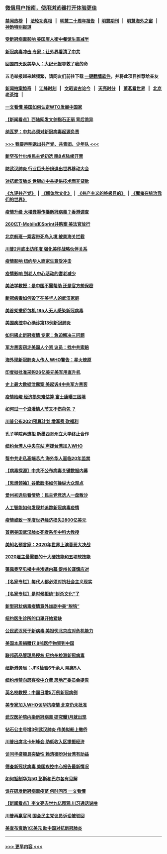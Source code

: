 ### [微信用户指南，使用浏览器打开体验更佳](https://github.com/gfw-breaker/banned-news1/blob/master/indexes/wechat-guide.md?t=0)
#### [禁闻热榜](热点新闻.md?t=0)  &nbsp;&nbsp;|&nbsp;&nbsp; [法轮功真相](https://github.com/gfw-breaker/truth/blob/master/README.md?t=0) &nbsp;&nbsp;|&nbsp;&nbsp; [明慧二十周年报告](https://github.com/gfw-breaker/mh-reports/blob/master/README.md?t=0) &nbsp;&nbsp;|&nbsp;&nbsp;[明慧期刊](https://github.com/gfw-breaker/mh-qikan) &nbsp;&nbsp;|&nbsp;&nbsp; [明慧海外之窗](https://github.com/gfw-breaker/mh-news/blob/master/README.md?t=0) &nbsp;&nbsp;|&nbsp;&nbsp; [神韵特别报道](https://github.com/gfw-breaker/mh-news/blob/master/shenyun.md?t=0)
#### [受新冠病毒影响 美国唐人街中餐馆生意减半](../pages/nsc412/n11861940.md?t=02121033) 
#### [新冠病毒冲击 专家：让外界看清了中共](../pages/nsc412/n11862280.md?t=02121033) 
#### [回国四天返美华人：大纪元报导救了我的命](../pages/nsc412/n11862181.md?t=02121033) 
#### 五毛举报越来越频繁，请网友们前往下载 [一键翻墙软件](https://github.com/gfw-breaker/ssr-accounts)，并将此项目推荐给亲友
#### [新闻拍案惊奇](https://github.com/gfw-breaker/banned-news1/blob/master/pages/link4.md) &nbsp;&nbsp;|&nbsp;&nbsp; [江峰时刻](https://github.com/gfw-breaker/banned-news1/blob/master/pages/link4.md) &nbsp;&nbsp;|&nbsp;&nbsp; [文昭谈古论今](https://github.com/gfw-breaker/banned-news1/blob/master/pages/link4.md) &nbsp;&nbsp;|&nbsp;&nbsp; [天亮时分](https://github.com/gfw-breaker/banned-news1/blob/master/pages/link4.md) &nbsp;&nbsp;|&nbsp;&nbsp; [萧茗看世界](https://github.com/gfw-breaker/banned-news1/blob/master/pages/link4.md) &nbsp;&nbsp;|&nbsp;&nbsp; [北京老茶馆](https://github.com/gfw-breaker/banned-news1/blob/master/pages/link4.md) &nbsp;&nbsp;|&nbsp;&nbsp; 
#### [一文看懂 美国如何认定WTO发展中国家](../pages/nsc412/n11862051.md?t=02121033) 
#### [【新闻看点】西陆网发文剑指石正丽 背后诡异](../pages/nsc412/n11861792.md?t=02121033) 
#### [纳瓦罗：中共必须对新冠病毒起源负责](../pages/nsc412/n11861810.md?t=02121033) 
#### [>>> 我要声明退出共产党、共青团、少年队 <<<](https://github.com/begood0513/goodnews/blob/master/quit/letter.md) 
#### [新罕布什尔州民主党初选 晚8点陆续开票](../pages/nsc412/n11861872.md?t=02121033) 
#### [防武汉肺炎 行业巨头纷纷退出世界移动大会](../pages/nsc412/n11861795.md?t=02121033) 
#### [对抗武汉肺炎 世银向中共提供技术而非贷款](../pages/nsc412/n11861652.md?t=02121033) 
#### [《九评共产党》](https://github.com/begood0513/9ping.md/blob/master/README.md) &nbsp;|&nbsp; [《解体党文化》](../../../../jtdwh.md/blob/master/README.md)  &nbsp;|&nbsp; [《共产主义的终极目的》](../../../../gczydzjmd.md/blob/master/README.md) &nbsp;|&nbsp; [《魔鬼在统治我们的世界》](../../../../mgztzwmdsj.md/blob/master/README.md) 
#### [疫情升级 大楼粪渠传播新冠病毒？香港调查](../pages/nsc412/n11861556.md?t=02121033) 
#### [260亿T-Mobile和Sprint并购案 美法官放行](../pages/nsc412/n11861511.md?t=02121033) 
#### [北京航班一乘客带死鸟入境 被美海关拦截](../pages/nsc412/n11861317.md?t=02121033) 
#### [川普2月底出访印度 强化美印战略伙伴关系](../pages/nsc412/n11860557.md?t=02121033) 
#### [疫情影响  纽约华人商家生意受冲击](../pages/nsc412/n11860284.md?t=02121033) 
#### [疫情影响  到老人中心活动的耆老减少](../pages/nsc412/n11860199.md?t=02121033) 
#### [美法学教授：是中国不需帮助 还是官方想保密](../pages/nsc412/n11859492.md?t=02121033) 
#### [新冠病毒如何毁了在美华人的武汉家庭](../pages/nsc412/n11859524.md?t=02121033) 
#### [美首架撤侨包机 195人无人感染新冠病毒](../pages/nsc412/n11859908.md?t=02121033) 
#### [美国疾控中心确诊第13例新冠肺炎](../pages/nsc412/n11859966.md?t=02121033) 
#### [如何遏止新冠疫情 专家：急迫解决三问题](../pages/nsc412/n11859685.md?t=02121033) 
#### [军方黑客窃走美国人个资 议员：找中共索赔](../pages/nsc412/n11859371.md?t=02121033) 
#### [海外现新冠肺炎人传人 WHO警告：星火燎原](../pages/nsc412/n11859252.md?t=02121033) 
#### [印度拟批准采购26亿美元美军用直升机](../pages/nsc412/n11859143.md?t=02121033) 
#### [史上最大数据泄露案 美起诉4中共军方黑客](../pages/nsc412/n11859115.md?t=02121033) 
#### [疫情险峻 经济损失难估算 富士康曝三困境](../pages/nsc412/n11859120.md?t=02121033) 
#### [如何过一个浪漫情人节又不伤荷包 ？](../pages/nsc412/n11858969.md?t=02121033) 
#### [川普公布2021预算计划 增军费 砍福利](../pages/nsc412/n11859012.md?t=02121033) 
#### [孔子学院再遭拒 新墨西哥州立大学终止合作](../pages/nsc412/n11858661.md?t=02121033) 
#### [纽约台湾人中央车站  声援台湾加入WHO](../pages/nsc412/n11857757.md?t=02121033) 
#### [帮中共走私高端芯片 海外华人面临20年监禁](../pages/nsc412/n11855016.md?t=02121033) 
#### [【病毒探源】中共不公布病毒关键数据内幕](../pages/nsc412/n11856584.md?t=02121033) 
#### [【思想领袖】谷歌脸书如何操纵大众观点](../pages/nsc412/n11680874.md?t=02121033) 
#### [爱州初选后看情势：民主党竞选人一盘散沙](../pages/nsc412/n11856557.md?t=02121033) 
#### [人工智能如何发现并追踪新冠病毒疫情](../pages/nsc412/n11856398.md?t=02121033) 
#### [疫情或致一季度世界经济损失2800亿美元](../pages/nsc412/n11855639.md?t=02121033) 
#### [首例美国武汉肺炎死者系华中科大教授](../pages/nsc412/n11855500.md?t=02121033) 
#### [美知名预言家：2020年世界上演善恶大决战](../pages/nsc412/n11855418.md?t=02121033) 
#### [2020雇主最需要的十大硬技能和五项软技能](../pages/nsc412/n11850953.md?t=02121033) 
#### [蓬佩奥罕见揭中共渗透内幕 促州长谨慎应对](../pages/nsc412/n11854685.md?t=02121033) 
#### [【名家专栏】每代人都必须对抗社会主义现实](../pages/nsc412/n11831412.md?t=02121033) 
#### [【名家专栏】是时候拒绝“封杀文化”了](../pages/nsc412/n11814093.md?t=02121033) 
#### [新型冠状病毒疫情意外加剧中美“脱钩”](../pages/nsc412/n11854475.md?t=02121033) 
#### [纽约医生诊所的口罩开始紧缺](../pages/nsc412/n11853364.md?t=02121033) 
#### [公民武汉死于新病毒 美担忧北京应对危机能力](../pages/nsc412/n11854331.md?t=02121033) 
#### [美国本周捐赠17.8吨医疗物资到中国](../pages/nsc412/n11854269.md?t=02121033) 
#### [联邦药品管理局授权  纽约州检测新冠病毒](../pages/nsc412/n11853371.md?t=02121033) 
#### [纽新港务局：JFK检验6千余人  隔离5人](../pages/nsc412/n11853366.md?t=02121033) 
#### [纽约州禁向房客收中介费  房地产委员会提告](../pages/nsc412/n11853360.md?t=02121033) 
#### [英名校教授：中国日增5万例新冠病例](../pages/nsc412/n11854174.md?t=02121033) 
#### [美专家加入WHO访华抗疫情 北京仍未批准](../pages/nsc412/n11854043.md?t=02121033) 
#### [武汉医护院内染新冠病毒 研究曝1月就出现](../pages/nsc412/n11852928.md?t=02121033) 
#### [钻石公主号增3例武汉肺炎 传美拟船上撤侨](../pages/nsc412/n11853240.md?t=02121033) 
#### [川普出席北卡州峰会 助低收入区提振经济](../pages/nsc412/n11853232.md?t=02121033) 
#### [访问华盛顿具突破性 赖清德盼对台湾有助益](../pages/nsc412/n11853129.md?t=02121033) 
#### [筛查新冠状病毒 美国疾控中心报告最新情况](../pages/nsc412/n11853070.md?t=02121033) 
#### [如何抵制华为5G 彭斯和巴尔各有见解](../pages/nsc412/n11852535.md?t=02121033) 
#### [谁在研发新冠病毒疫苗 何时问市 一文看懂](../pages/nsc412/n11852840.md?t=02121033) 
#### [【新闻看点】李文亮去世九亿围观 川习通话说啥](../pages/nsc412/n11852360.md?t=02121033) 
#### [川普再赢官司 国会民主党议员诉讼被驳回](../pages/nsc412/n11852287.md?t=02121033) 
#### [美宣布资助1亿美元 助中国对抗新冠肺炎](../pages/nsc412/n11852531.md?t=02121033) 

----
#### [ >>> 更早内容 <<< ](../indexes/nsc412-earlier.md)
